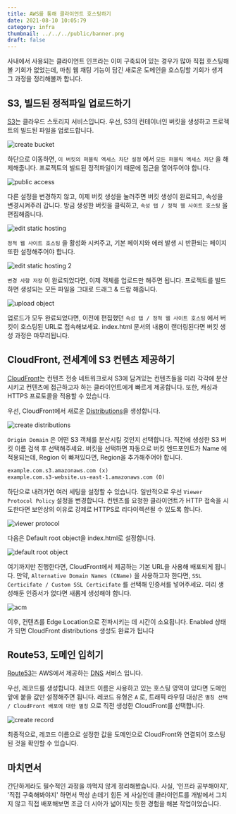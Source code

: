 ```yaml
---
title: AWS를 통해 클라이언트 호스팅하기
date: 2021-08-10 10:05:79
category: infra
thumbnail: ../../../public/banner.png
draft: false
---
```


사내에서 사용되는 클라이언트 인프라는 이미 구축되어 있는 경우가 많아
직접 호스팅해볼 기회가 없었는데, 마침 웹 채팅 기능이 담긴 새로운 도메인을
호스팅할 기회가 생겨 그 과정을 정리해볼까 합니다.

## S3, 빌드된 정적파일 업로드하기

[S3](https://docs.aws.amazon.com/ko_kr/AmazonS3/latest/userguide/Welcome.html)는 클라우드 스토리지 서비스입니다.
우선, S3의 컨테이너인 버킷을 생성하고 프로젝트의 빌드된 파일을 업로드합니다.

![create bucket](./images/hosting-cra-on-aws/create-bucket.png)

하단으로 이동하면, `이 버킷의 퍼블릭 엑세스 차단 설정` 에서 `모든 퍼블릭 엑세스 차단` 을 해제해줍니다. 프로젝트의 빌드된 정적파일이기 때문에 접근을 열어두어야 합니다.

![public access](./images/hosting-cra-on-aws/public-access.png)

다른 설정을 변경하지 않고, 이제 버킷 생성을 눌러주면 버킷 생성이 완료되고, 속성을 변경시켜주러 갑니다.
방금 생성한 버킷을 클릭하고, `속성 탭 / 정적 웹 사이트 호스팅` 을 편집해줍니다.

![edit static hosting](./images/hosting-cra-on-aws/edit-static-hosting.png)

`정적 웹 사이트 호스팅` 을 활성화 시켜주고, 기본 페이지와 에러 발생 시 반환되는 페이지 또한 설정해주어야 합니다.

![edit static hosting 2](./images/hosting-cra-on-aws/edit-static-hosting-2.png)

`변경 사항 저장` 이 완료되었다면, 이제 객체를 업로드만 해주면 됩니다. 프로젝트를 빌드하면 생성되는 모든 파일을
그대로 드래그 & 드랍 해줍니다.

![upload object](./images/hosting-cra-on-aws/upload-object.png)

업로드가 모두 완료되었다면, 이전에 편집했던 `속성 탭 / 정적 웹 사이트 호스팅` 에서 버킷이 호스팅된 URL로 접속해보세요.
index.html 문서의 내용이 랜더링된다면 버킷 생성 과정은 마무리됩니다.

## CloudFront, 전세계에 S3 컨텐츠 제공하기

[CloudFront](https://aws.amazon.com/ko/cloudfront/?nc=sn&loc=1)는 컨텐츠 전송 네트워크로서
S3에 담겨있는 컨텐츠들을 미리 각각에 분산시키고 컨텐츠에 접근하고자 하는 클라이언트에게 빠르게 제공합니다.
또한, 캐싱과 HTTPS 프로토콜을 적용할 수 있습니다.

우선, CloudFront에서 새로운 [Distributions](https://docs.aws.amazon.com/AmazonCloudFront/latest/DeveloperGuide/GettingStarted.SimpleDistribution.html)을 생성합니다.

![create distributions](./images/hosting-cra-on-aws/create-distribution.png)

`Origin Domain` 은 어떤 S3 객체를 분산시킬 것인지 선택합니다. 직전에 생성한 S3 버킷 이름 검색 후 선택해주세요.
버킷을 선택하면 자동으로 버킷 엔드포인트가 Name 에 적용되는데, Region 이 빠져있다면, Region을 추가해주어야 합니다.

```txt
example.com.s3.amazonaws.com (x)
example.com.s3-website.us-east-1.amazonaws.com (O)
```

하단으로 내려가면 여러 세팅을 설정할 수 있습니다. 일반적으로 우선 `Viewer Protocol Policy` 설정을 변경합니다.
컨텐츠를 요청한 클라이언트가 HTTP 접속을 시도한다면 보안상의 이유로 강제로 HTTPS로 리다이렉션될 수 있도록 합니다.

![viewer protocol](./images/hosting-cra-on-aws/viewer-protocol.png)

다음은 Default root object을 index.html로 설정합니다.

![default root object](./images/hosting-cra-on-aws/default-root-object.png)

여기까지만 진행한다면, CloudFront에서 제공하는 기본 URL을 사용해 배포되게 됩니다.
만약, `Alternative Domain Names (CName)` 을 사용하고자 한다면,
`SSL Certicifate / Custom SSL Certicifate` 를 선택해 인증서를 넣어주세요.
미리 생성해둔 인증서가 없다면 새롭게 생성해야 합니다.

![acm](./images/hosting-cra-on-aws/acm.png)

이후, 컨텐츠를 Edge Location으로 전파시키는 데 시간이 소요됩니다.
Enabled 상태가 되면 CloudFront distributions 생성도 완료가 됩니다

## Route53, 도메인 입히기

[Route53](https://aws.amazon.com/ko/route53/)는 AWS에서 제공하는 [DNS](https://aws.amazon.com/ko/route53/what-is-dns/) 서비스 입니다.

우선, 레코드를 생성합니다. 레코드 이름은 사용하고 있는 호스팅 영역이 있다면 도메인 앞에 붙을 값만 설정해주면 됩니다.
레코드 유형은 `A` 로, 트래픽 라우팅 대상은 `별칭 선택 / CloudFront 배포에 대한 별칭` 으로 직전 생성한 CloudFront를 선택합니다.

![create record](./images/hosting-cra-on-aws/create-record.png)

최종적으로, 레코드 이름으로 설정한 값을 도메인으로 CloudFront와 연결되어 호스팅된 것을 확인할 수 있습니다.

## 마치면서

간단하게라도 필수적인 과정을 까먹지 않게 정리해봤습니다. 사실, '인프라 공부해야지', '직접 구축해봐야지' 하면서 막상 손데기 힘든 게 사실인데 클라이언트를 개발에서 그치지 않고 직접 배포해보면 조금 더 시아가 넓어지는 듯한 경험을 해본 작업이었습니다.
